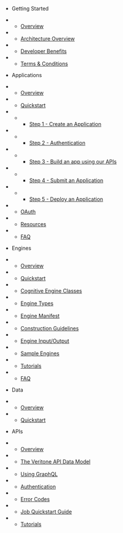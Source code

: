 <!-- docs/_sidebar.md -->

* Getting Started
* * [Overview](/)
* * [Architecture Overview](architecture-overview.md)
* * [Developer Benefits](developer-benefits.md)
* * [Terms & Conditions](terms-and-conditions.md)

* Applications
* * [Overview](applications/)
* * [Quickstart](applications/quick-start/)
* * * [Step 1 - Create an Application](applications/quick-start/step-1.md)
* * * [Step 2 - Authentication](applications/quick-start/step-2.md)
* * * [Step 3 - Build an app using our APIs](applications/quick-start/step-3.md)
* * * [Step 4 - Submit an Application](applications/quick-start/step-4.md)
* * * [Step 5 - Deploy an Application](applications/quick-start/step-5.md)
* * [OAuth](applications/oauth.md)
* * [Resources](applications/resources.md)
* * [FAQ](applications/faq.md)

* Engines
* * [Overview](engines/)
* * [Quickstart](engines/quick-start/)
* * [Cognitive Engine Classes](engines/classes/)
* * [Engine Types](engines/types)
* * [Engine Manifest](engines/manifest.md)
* * [Construction Guidelines](engines/guidelines/)
* * [Engine Input/Output](engines/engine-input-output/)
* * [Sample Engines](engines/sample-engines.md)
* * [Tutorials](engines/tutorials/)
* * [FAQ](engines/faq.md)

* Data
* * [Overview](data/)
* * [Quickstart](data/quick-start/)

* APIs
* * [Overview](apis/)
* * [The Veritone API Data Model](apis/data-model.md)
* * [Using GraphQL](apis/using-graphql.md)
* * [Authentication](apis/authentication.md)
* * [Error Codes](apis/error-codes.md)
* * [Job Quickstart Guide](apis/job-quick-start-guide/)
* * [Tutorials](apis/tutorials/)

<!-- * Libraries
* * [Overview](libraries.md) -->
